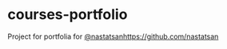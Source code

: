 # courses-portfolio
Project for portfolia for [@nastatsan](https://github.com/nastatsan)https://github.com/nastatsan
